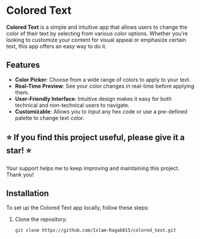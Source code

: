 # Colored Text

**Colored Text** is a simple and intuitive app that allows users to change the color of their text by selecting from various color options. Whether you're looking to customize your content for visual appeal or emphasize certain text, this app offers an easy way to do it.

## Features

- **Color Picker**: Choose from a wide range of colors to apply to your text.
- **Real-Time Preview**: See your color changes in real-time before applying them.
- **User-Friendly Interface**: Intuitive design makes it easy for both technical and non-technical users to navigate.
- **Customizable**: Allows you to input any hex code or use a pre-defined palette to change text color.


## ⭐️ If you find this project useful, please give it a star! ⭐️
Your support helps me to keep improving and maintaining this project. Thank you!


## Installation

To set up the Colored Text app locally, follow these steps:

1. Clone the repository:
   ```bash
   git clone https://github.com/Islam-Ragab015/colored_text.git
